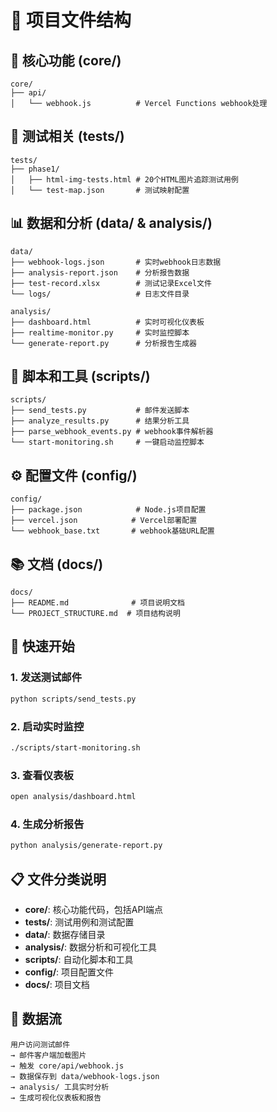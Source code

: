 # 📁 项目文件结构

## 🎯 核心功能 (core/)
```
core/
├── api/
│   └── webhook.js          # Vercel Functions webhook处理
```

## 🧪 测试相关 (tests/)
```
tests/
├── phase1/
│   ├── html-img-tests.html # 20个HTML图片追踪测试用例
│   └── test-map.json       # 测试映射配置
```

## 📊 数据和分析 (data/ & analysis/)
```
data/
├── webhook-logs.json       # 实时webhook日志数据
├── analysis-report.json    # 分析报告数据
├── test-record.xlsx        # 测试记录Excel文件
└── logs/                   # 日志文件目录

analysis/
├── dashboard.html          # 实时可视化仪表板
├── realtime-monitor.py     # 实时监控脚本
└── generate-report.py      # 分析报告生成器
```

## 🔧 脚本和工具 (scripts/)
```
scripts/
├── send_tests.py           # 邮件发送脚本
├── analyze_results.py      # 结果分析工具
├── parse_webhook_events.py # webhook事件解析器
└── start-monitoring.sh     # 一键启动监控脚本
```

## ⚙️ 配置文件 (config/)
```
config/
├── package.json            # Node.js项目配置
├── vercel.json            # Vercel部署配置
└── webhook_base.txt       # webhook基础URL配置
```

## 📚 文档 (docs/)
```
docs/
├── README.md              # 项目说明文档
└── PROJECT_STRUCTURE.md  # 项目结构说明
```

## 🚀 快速开始

### 1. 发送测试邮件
```bash
python scripts/send_tests.py
```

### 2. 启动实时监控
```bash
./scripts/start-monitoring.sh
```

### 3. 查看仪表板
```bash
open analysis/dashboard.html
```

### 4. 生成分析报告
```bash
python analysis/generate-report.py
```

## 📋 文件分类说明

- **core/**: 核心功能代码，包括API端点
- **tests/**: 测试用例和测试配置
- **data/**: 数据存储目录
- **analysis/**: 数据分析和可视化工具
- **scripts/**: 自动化脚本和工具
- **config/**: 项目配置文件
- **docs/**: 项目文档

## 🔄 数据流

```
用户访问测试邮件
→ 邮件客户端加载图片
→ 触发 core/api/webhook.js
→ 数据保存到 data/webhook-logs.json
→ analysis/ 工具实时分析
→ 生成可视化仪表板和报告
```
